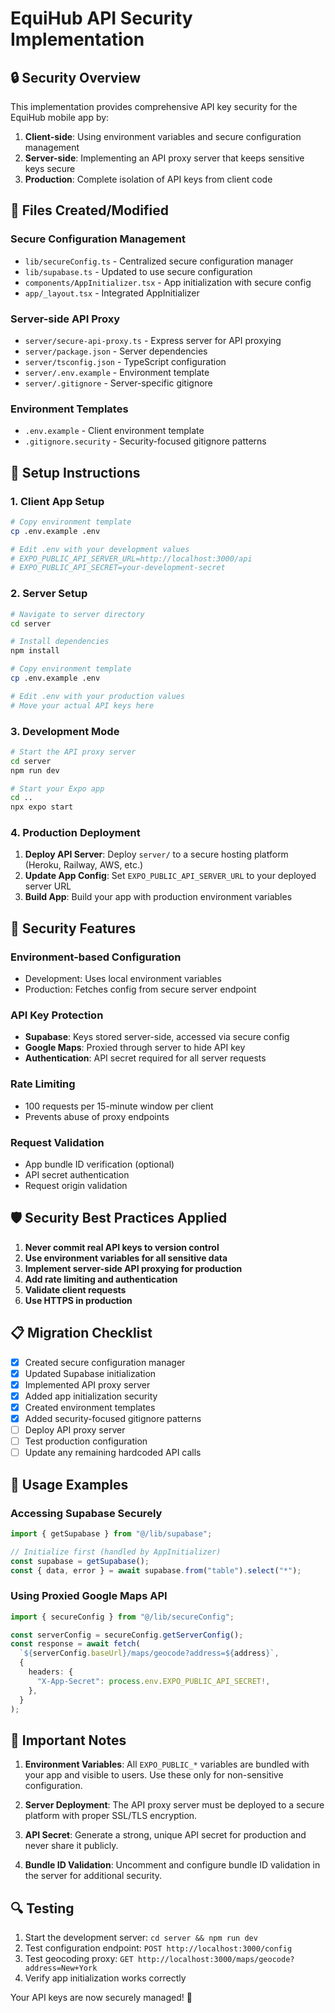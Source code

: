 # EquiHub API Security Implementation

## 🔒 Security Overview

This implementation provides comprehensive API key security for the EquiHub mobile app by:

1. **Client-side**: Using environment variables and secure configuration management
2. **Server-side**: Implementing an API proxy server that keeps sensitive keys secure
3. **Production**: Complete isolation of API keys from client code

## 📁 Files Created/Modified

### Secure Configuration Management

- `lib/secureConfig.ts` - Centralized secure configuration manager
- `lib/supabase.ts` - Updated to use secure configuration
- `components/AppInitializer.tsx` - App initialization with secure config
- `app/_layout.tsx` - Integrated AppInitializer

### Server-side API Proxy

- `server/secure-api-proxy.ts` - Express server for API proxying
- `server/package.json` - Server dependencies
- `server/tsconfig.json` - TypeScript configuration
- `server/.env.example` - Environment template
- `server/.gitignore` - Server-specific gitignore

### Environment Templates

- `.env.example` - Client environment template
- `.gitignore.security` - Security-focused gitignore patterns

## 🚀 Setup Instructions

### 1. Client App Setup

```bash
# Copy environment template
cp .env.example .env

# Edit .env with your development values
# EXPO_PUBLIC_API_SERVER_URL=http://localhost:3000/api
# EXPO_PUBLIC_API_SECRET=your-development-secret
```

### 2. Server Setup

```bash
# Navigate to server directory
cd server

# Install dependencies
npm install

# Copy environment template
cp .env.example .env

# Edit .env with your production values
# Move your actual API keys here
```

### 3. Development Mode

```bash
# Start the API proxy server
cd server
npm run dev

# Start your Expo app
cd ..
npx expo start
```

### 4. Production Deployment

1. **Deploy API Server**: Deploy `server/` to a secure hosting platform (Heroku, Railway, AWS, etc.)
2. **Update App Config**: Set `EXPO_PUBLIC_API_SERVER_URL` to your deployed server URL
3. **Build App**: Build your app with production environment variables

## 🔑 Security Features

### Environment-based Configuration

- Development: Uses local environment variables
- Production: Fetches config from secure server endpoint

### API Key Protection

- **Supabase**: Keys stored server-side, accessed via secure config
- **Google Maps**: Proxied through server to hide API key
- **Authentication**: API secret required for all server requests

### Rate Limiting

- 100 requests per 15-minute window per client
- Prevents abuse of proxy endpoints

### Request Validation

- App bundle ID verification (optional)
- API secret authentication
- Request origin validation

## 🛡️ Security Best Practices Applied

1. **Never commit real API keys to version control**
2. **Use environment variables for all sensitive data**
3. **Implement server-side API proxying for production**
4. **Add rate limiting and authentication**
5. **Validate client requests**
6. **Use HTTPS in production**

## 📋 Migration Checklist

- [x] Created secure configuration manager
- [x] Updated Supabase initialization
- [x] Implemented API proxy server
- [x] Added app initialization security
- [x] Created environment templates
- [x] Added security-focused gitignore patterns
- [ ] Deploy API proxy server
- [ ] Test production configuration
- [ ] Update any remaining hardcoded API calls

## 🔧 Usage Examples

### Accessing Supabase Securely

```typescript
import { getSupabase } from "@/lib/supabase";

// Initialize first (handled by AppInitializer)
const supabase = getSupabase();
const { data, error } = await supabase.from("table").select("*");
```

### Using Proxied Google Maps API

```typescript
import { secureConfig } from "@/lib/secureConfig";

const serverConfig = secureConfig.getServerConfig();
const response = await fetch(
  `${serverConfig.baseUrl}/maps/geocode?address=${address}`,
  {
    headers: {
      "X-App-Secret": process.env.EXPO_PUBLIC_API_SECRET!,
    },
  }
);
```

## 🚨 Important Notes

1. **Environment Variables**: All `EXPO_PUBLIC_*` variables are bundled with your app and visible to users. Use these only for non-sensitive configuration.

2. **Server Deployment**: The API proxy server must be deployed to a secure platform with proper SSL/TLS encryption.

3. **API Secret**: Generate a strong, unique API secret for production and never share it publicly.

4. **Bundle ID Validation**: Uncomment and configure bundle ID validation in the server for additional security.

## 🔍 Testing

1. Start the development server: `cd server && npm run dev`
2. Test configuration endpoint: `POST http://localhost:3000/config`
3. Test geocoding proxy: `GET http://localhost:3000/maps/geocode?address=New+York`
4. Verify app initialization works correctly

Your API keys are now securely managed! 🎉
